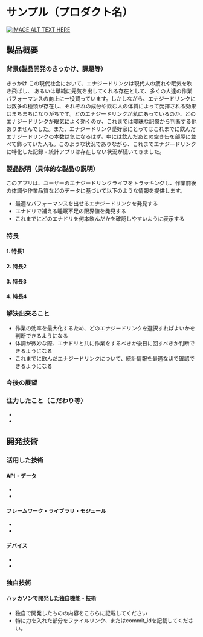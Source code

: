 # サンプル（プロダクト名）

[![IMAGE ALT TEXT HERE](https://jphacks.com/wp-content/uploads/2024/07/JPHACKS2024_ogp.jpg)](https://www.youtube.com/watch?v=DZXUkEj-CSI)

## 製品概要
### 背景(製品開発のきっかけ、課題等）
きっかけ
この現代社会において、エナジードリンクは現代人の疲れや眠気を吹き飛ばし、 あるいは単純に元気を出してくれる存在として、多くの人達の作業パフォーマンスの向上に一役買っています。しかしながら、エナジードリンクには数多の種類が存在し、それぞれの成分や飲む人の体質によって発揮される効果はまちまちになりがちです。どのエナジードリンクが私にあっているのか、どのエナジードリンクが眠気によく効くのか、これまでは曖昧な記憶から判断する他ありませんでした。また、エナジードリンク愛好家にとってはこれまでに飲んだエナジードリンクの本数は気になるはず。中には飲んだあとの空き缶を部屋に並べて飾っていた人も。このような状況でありながら、これまでエナジードリンクに特化した記録・統計アプリは存在しない状況が続いてきました。


### 製品説明（具体的な製品の説明）
このアプリは、ユーザーのエナジードリンクライフをトラッキングし、作業前後の体調や作業品質などのデータに基づいて以下のような情報を提供します。
- 最適なパフォーマンスを出せるエナジードリンクを発見する
- エナドリで補える睡眠不足の限界値を発見する
- これまでにどのエナドリを何本飲んだかを確認しやすいように表示する

### 特長
#### 1. 特長1
#### 2. 特長2
#### 3. 特長3
#### 4. 特長4


### 解決出来ること
- 作業の効率を最大化するため、どのエナジードリンクを選択すればよいかを判断できるようになる
- 体調が微妙な際、エナドリと共に作業をするべきか後日に回すべきか判断できるようになる
- これまでに飲んだエナジードリンクについて、統計情報を最適なUIで確認できるようになる

### 今後の展望
### 注力したこと（こだわり等）
* 
* 

## 開発技術
### 活用した技術
#### API・データ
* 
* 

#### フレームワーク・ライブラリ・モジュール
* 
* 

#### デバイス
* 
* 

### 独自技術
#### ハッカソンで開発した独自機能・技術
* 独自で開発したものの内容をこちらに記載してください
* 特に力を入れた部分をファイルリンク、またはcommit_idを記載してください。
